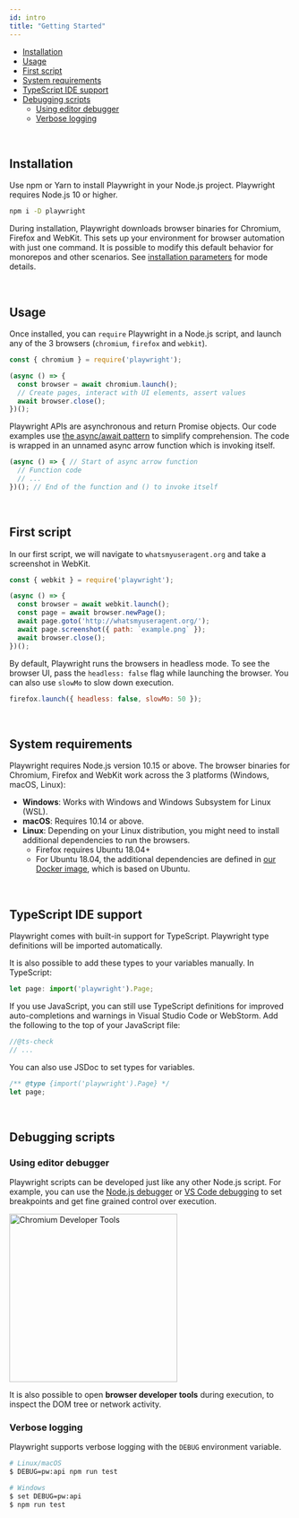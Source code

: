 ```yaml
---
id: intro
title: "Getting Started"
---
```



<!-- GEN:toc -->
- [Installation](#installation)
- [Usage](#usage)
- [First script](#first-script)
- [System requirements](#system-requirements)
- [TypeScript IDE support](#typescript-ide-support)
- [Debugging scripts](#debugging-scripts)
  * [Using editor debugger](#using-editor-debugger)
  * [Verbose logging](#verbose-logging)
<!-- GEN:stop -->

<br/>

## Installation

Use npm or Yarn to install Playwright in your Node.js project. Playwright requires Node.js 10 or higher.

```sh
npm i -D playwright
```

During installation, Playwright downloads browser binaries for Chromium, Firefox and WebKit. This sets up your environment for browser automation with just one command. It is possible to modify this default behavior for monorepos and other scenarios. See [installation parameters](installation.md) for mode details.

<br/>

## Usage

Once installed, you can `require` Playwright in a Node.js script, and launch any of the 3 browsers (`chromium`, `firefox` and `webkit`).

```js
const { chromium } = require('playwright');

(async () => {
  const browser = await chromium.launch();
  // Create pages, interact with UI elements, assert values
  await browser.close();
})();
```

Playwright APIs are asynchronous and return Promise objects. Our code examples use [the async/await pattern](https://developer.mozilla.org/en-US/docs/Learn/JavaScript/Asynchronous/Async_await) to simplify comprehension. The code is wrapped in an unnamed async arrow function which is invoking itself.

```js
(async () => { // Start of async arrow function
  // Function code
  // ...
})(); // End of the function and () to invoke itself
```

<br/>

## First script

In our first script, we will navigate to `whatsmyuseragent.org` and take a screenshot in WebKit.

```js
const { webkit } = require('playwright');

(async () => {
  const browser = await webkit.launch();
  const page = await browser.newPage();
  await page.goto('http://whatsmyuseragent.org/');
  await page.screenshot({ path: `example.png` });
  await browser.close();
})();
```

By default, Playwright runs the browsers in headless mode. To see the browser UI, pass the `headless: false` flag while launching the browser. You can also use `slowMo` to slow down execution.

```js
firefox.launch({ headless: false, slowMo: 50 });
```

<br/>

## System requirements

Playwright requires Node.js version 10.15 or above. The browser binaries for Chromium,
Firefox and WebKit work across the 3 platforms (Windows, macOS, Linux):

* **Windows**: Works with Windows and Windows Subsystem for Linux (WSL).
* **macOS**: Requires 10.14 or above.
* **Linux**: Depending on your Linux distribution, you might need to install additional
  dependencies to run the browsers.
  * Firefox requires Ubuntu 18.04+
  * For Ubuntu 18.04, the additional dependencies are defined in [our Docker image](https://github.com/microsoft/playwright/blob/master/utils/docker/Dockerfile.bionic),
    which is based on Ubuntu.

<br/>

## TypeScript IDE support

Playwright comes with built-in support for TypeScript. Playwright type definitions will be imported automatically.

It is also possible to add these types to your variables manually. In TypeScript:

```ts
let page: import('playwright').Page;
```

If you use JavaScript, you can still use TypeScript definitions for improved auto-completions and warnings in Visual Studio Code or WebStorm. Add the following to the top of your JavaScript file:

```js
//@ts-check
// ...
```

You can also use JSDoc to set types for variables.

```js
/** @type {import('playwright').Page} */
let page;
```

<br/>

## Debugging scripts

### Using editor debugger

Playwright scripts can be developed just like any other Node.js script. For example, you can use the [Node.js debugger](https://nodejs.org/api/debugger.html) or [VS Code debugging](https://code.visualstudio.com/docs/nodejs/nodejs-debugging) to set breakpoints and get fine grained control over execution.

  <a href="https://user-images.githubusercontent.com/284612/77234134-5f21a500-6b69-11ea-92ec-1c146e1333ec.png"><img src="https://user-images.githubusercontent.com/284612/77234134-5f21a500-6b69-11ea-92ec-1c146e1333ec.png" width="300" alt="Chromium Developer Tools"/></a>

It is also possible to open **browser developer tools** during execution, to inspect the DOM tree or network activity.

### Verbose logging

Playwright supports verbose logging with the `DEBUG` environment variable.

```sh
# Linux/macOS
$ DEBUG=pw:api npm run test

# Windows
$ set DEBUG=pw:api
$ npm run test
```
